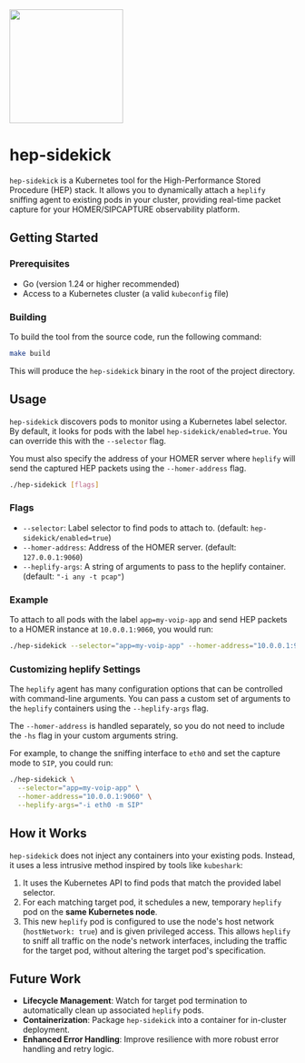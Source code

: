 <img src="https://user-images.githubusercontent.com/1423657/55069501-8348c400-5084-11e9-9931-fefe0f9874a7.png" width=200/>

# hep-sidekick

`hep-sidekick` is a Kubernetes tool for the High-Performance Stored Procedure (HEP) stack. It allows you to dynamically attach a `heplify` sniffing agent to existing pods in your cluster, providing real-time packet capture for your HOMER/SIPCAPTURE observability platform.

## Getting Started

### Prerequisites

- Go (version 1.24 or higher recommended)
- Access to a Kubernetes cluster (a valid `kubeconfig` file)

### Building

To build the tool from the source code, run the following command:

```bash
make build
```

This will produce the `hep-sidekick` binary in the root of the project directory.

## Usage

`hep-sidekick` discovers pods to monitor using a Kubernetes label selector. By default, it looks for pods with the label `hep-sidekick/enabled=true`. You can override this with the `--selector` flag.

You must also specify the address of your HOMER server where `heplify` will send the captured HEP packets using the `--homer-address` flag.

```bash
./hep-sidekick [flags]
```

### Flags

- `--selector`: Label selector to find pods to attach to. (default: `hep-sidekick/enabled=true`)
- `--homer-address`: Address of the HOMER server. (default: `127.0.0.1:9060`)
- `--heplify-args`: A string of arguments to pass to the heplify container. (default: `"-i any -t pcap"`)

### Example

To attach to all pods with the label `app=my-voip-app` and send HEP packets to a HOMER instance at `10.0.0.1:9060`, you would run:

```bash
./hep-sidekick --selector="app=my-voip-app" --homer-address="10.0.0.1:9060"
```

### Customizing heplify Settings

The `heplify` agent has many configuration options that can be controlled with command-line arguments. You can pass a custom set of arguments to the `heplify` containers using the `--heplify-args` flag.

The `--homer-address` is handled separately, so you do not need to include the `-hs` flag in your custom arguments string.

For example, to change the sniffing interface to `eth0` and set the capture mode to `SIP`, you could run:
```bash
./hep-sidekick \
  --selector="app=my-voip-app" \
  --homer-address="10.0.0.1:9060" \
  --heplify-args="-i eth0 -m SIP"
```

## How it Works

`hep-sidekick` does not inject any containers into your existing pods. Instead, it uses a less intrusive method inspired by tools like `kubeshark`:

1.  It uses the Kubernetes API to find pods that match the provided label selector.
2.  For each matching target pod, it schedules a new, temporary `heplify` pod on the **same Kubernetes node**.
3.  This new `heplify` pod is configured to use the node's host network (`hostNetwork: true`) and is given privileged access. This allows `heplify` to sniff all traffic on the node's network interfaces, including the traffic for the target pod, without altering the target pod's specification.

## Future Work

- **Lifecycle Management**: Watch for target pod termination to automatically clean up associated `heplify` pods.
- **Containerization**: Package `hep-sidekick` into a container for in-cluster deployment.
- **Enhanced Error Handling**: Improve resilience with more robust error handling and retry logic.
